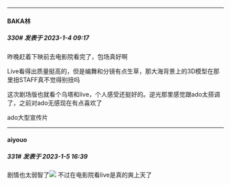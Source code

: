 

*****

####  BAKA林  
##### 330#       发表于 2023-1-4 09:17

昨晚赶着下映前去电影院看完了，包场真好啊

Live看得出质量挺高的，但是编舞和分镜有点生草，那大海背景上的3D模型在那里扭STAFF真不觉得别扭吗

这次剧场版也就看个乌塔和live，个人感受还挺好的。逆光那里感觉跟ado太搭调了，之前对ado无感现在有点喜欢了

ado大型宣传片



*****

####  aiyouo  
##### 331#       发表于 2023-1-5 16:39

剧情也太弱智了<img src="https://static.saraba1st.com/image/smiley/face2017/067.png" referrerpolicy="no-referrer">
不过在电影院看live是真的爽上天了

